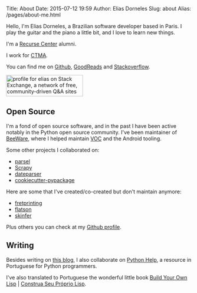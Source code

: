 Title: About
Date: 2015-07-12 19:59
Author: Elias Dorneles
Slug: about
Alias: /pages/about-me.html

Hello, I'm Elias Dorneles, a Brazilian software developer based in Paris.
I play the guitar and the piano a little bit, and I love to learn new things.

I'm a [Recurse Center](https://www.recurse.com) alumni.

I work for [CTMA](https://www.ctma.fr).

You can find me on [Github](https://github.com/eliasdorneles),
[GoodReads](https://www.goodreads.com/user/show/32990128-elias) and
[Stackoverflow](https://stackoverflow.com/users/149872/elias?tab=profile).

<a href="https://stackexchange.com/users/50263">
<img src="https://stackexchange.com/users/flair/50263.png?theme=clean" width="208" height="58" alt="profile for elias on Stack Exchange, a network of free, community-driven Q&amp;A sites" title="profile for elias on Stack Exchange, a network of free, community-driven Q&amp;A sites" /></a>


## Open Source

I'm a fond of open source software, and in the past I have been active notably in the Python open source community. I've been maintainer of [BeeWare](https://pybee.org), where I helped maintain [VOC](https://github.com/pybee/voc) and the Android tooling.

Some other projects I collaborated on:

* [parsel](https://github.com/scrapy/parsel)
* [Scrapy](https://www.scrapy.org)
* [dateparser](https://github.com/scrapinghub/dateparser)
* [cookiecutter-pypackage](https://github.com/audreyr/cookiecutter-pypackage)

Here are some that I've created/co-created but don't maintain anymore:

* [fretprinting](https://github.com/eliasdorneles/fretprinting)
* [flatson](https://github.com/scrapinghub/flatson)
* [skinfer](https://github.com/scrapinghub/skinfer)

Plus others you can check at my [Github profile](https://github.com/eliasdorneles).


## Writing

Besides writing on [this blog](/), I also collaborate on [Python
Help](https://pythonhelp.wordpress.com), a resource in Portuguese for Python
programmers.

I've also translated to Portuguese the wonderful little book
[Build Your Own Lisp](http://buildyourownlisp.com)
|
[Construa Seu Próprio Lisp](https://construa-seu-proprio-lisp.herokuapp.com/).
